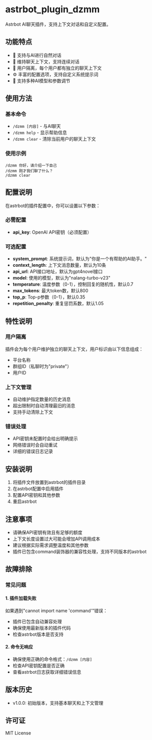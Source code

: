 # astrbot_plugin_dzmm

Astrbot AI聊天插件，支持上下文对话和自定义配置。

## 功能特点

- 🤖 支持与AI进行自然对话
- 💬 维持聊天上下文，支持连续对话
- 👥 用户隔离，每个用户都有独立的聊天上下文
- ⚙️ 丰富的配置选项，支持自定义系统提示词
- 🔧 支持多种AI模型和参数调节

## 使用方法

### 基本命令

- `/dzmm [内容]` - 与AI聊天
- `/dzmm help` - 显示帮助信息
- `/dzmm clear` - 清除当前用户的聊天上下文

### 使用示例

```
/dzmm 你好，请介绍一下自己
/dzmm 刚才我们聊了什么？
/dzmm clear
```

## 配置说明

在astrbot的插件配置中，你可以设置以下参数：

### 必需配置

- **api_key**: OpenAI API密钥（必须配置）

### 可选配置

- **system_prompt**: 系统提示词，默认为"你是一个有帮助的AI助手。"
- **context_length**: 上下文消息数量，默认为10条
- **api_url**: API接口地址，默认为gpt4novel接口
- **model**: 使用的模型，默认为"nalang-turbo-v23"
- **temperature**: 温度参数（0-1），控制回复的随机性，默认0.7
- **max_tokens**: 最大token数，默认800
- **top_p**: Top-p参数（0-1），默认0.35
- **repetition_penalty**: 重复惩罚系数，默认1.05

## 特性说明

### 用户隔离

插件会为每个用户维护独立的聊天上下文，用户标识由以下信息组成：
- 平台名称
- 群组ID（私聊时为"private"）
- 用户ID

### 上下文管理

- 自动维护指定数量的历史消息
- 超出限制时自动清理最旧的消息
- 支持手动清除上下文

### 错误处理

- API密钥未配置时会给出明确提示
- 网络错误时会自动重试
- 详细的错误日志记录

## 安装说明

1. 将插件文件放置到astrbot的插件目录
2. 在astrbot配置中启用插件
3. 配置API密钥和其他参数
4. 重启astrbot

## 注意事项

- 请确保API密钥有效且有足够的额度
- 上下文长度设置过大可能会增加API调用成本
- 建议根据实际需求调整温度和其他参数
- 插件已包含command装饰器的兼容性处理，支持不同版本的astrbot

## 故障排除

### 常见问题

#### 1. 插件加载失败
如果遇到"cannot import name 'command'"错误：
- 插件已包含自动兼容处理
- 确保使用最新版本的插件代码
- 检查astrbot版本是否支持

#### 2. 命令无响应
- 确保使用正确的命令格式：`/dzmm [内容]`
- 检查API密钥配置是否正确
- 查看astrbot日志获取详细错误信息

## 版本历史

- v1.0.0: 初始版本，支持基本聊天和上下文管理

## 许可证

MIT License
